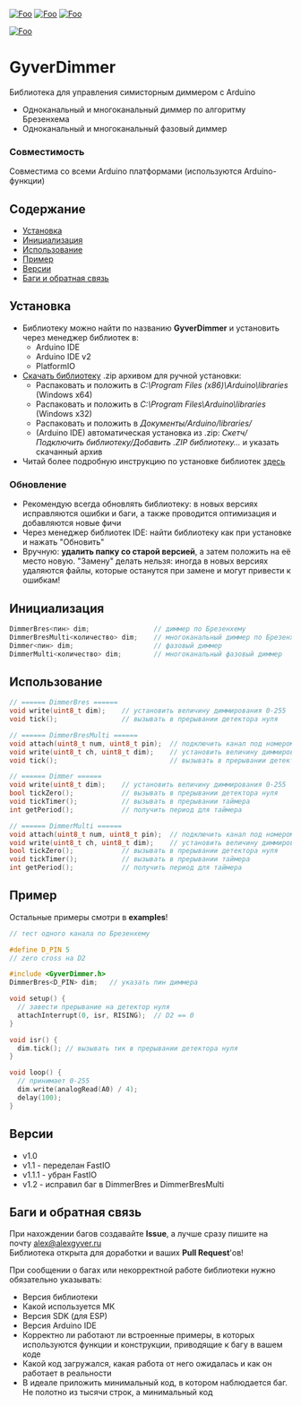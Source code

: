 [![Foo](https://img.shields.io/badge/Version-1.2-brightgreen.svg?style=flat-square)](#versions)
[![Foo](https://img.shields.io/badge/Website-AlexGyver.ru-blue.svg?style=flat-square)](https://alexgyver.ru/)
[![Foo](https://img.shields.io/badge/%E2%82%BD$%E2%82%AC%20%D0%9D%D0%B0%20%D0%BF%D0%B8%D0%B2%D0%BE-%D1%81%20%D1%80%D1%8B%D0%B1%D0%BA%D0%BE%D0%B9-orange.svg?style=flat-square)](https://alexgyver.ru/support_alex/)

[![Foo](https://img.shields.io/badge/README-ENGLISH-brightgreen.svg?style=for-the-badge)](https://github-com.translate.goog/GyverLibs/GyverDimmer?_x_tr_sl=ru&_x_tr_tl=en)

# GyverDimmer
Библиотека для управления симисторным диммером с Arduino
- Одноканальный и многоканальный диммер по алгоритму Брезенхема
- Одноканальный и многоканальный фазовый диммер

### Совместимость
Совместима со всеми Arduino платформами (используются Arduino-функции)

## Содержание
- [Установка](#install)
- [Инициализация](#init)
- [Использование](#usage)
- [Пример](#example)
- [Версии](#versions)
- [Баги и обратная связь](#feedback)

<a id="install"></a>
## Установка
- Библиотеку можно найти по названию **GyverDimmer** и установить через менеджер библиотек в:
    - Arduino IDE
    - Arduino IDE v2
    - PlatformIO
- [Скачать библиотеку](https://github.com/GyverLibs/GyverDimmer/archive/refs/heads/main.zip) .zip архивом для ручной установки:
    - Распаковать и положить в *C:\Program Files (x86)\Arduino\libraries* (Windows x64)
    - Распаковать и положить в *C:\Program Files\Arduino\libraries* (Windows x32)
    - Распаковать и положить в *Документы/Arduino/libraries/*
    - (Arduino IDE) автоматическая установка из .zip: *Скетч/Подключить библиотеку/Добавить .ZIP библиотеку…* и указать скачанный архив
- Читай более подробную инструкцию по установке библиотек [здесь](https://alexgyver.ru/arduino-first/#%D0%A3%D1%81%D1%82%D0%B0%D0%BD%D0%BE%D0%B2%D0%BA%D0%B0_%D0%B1%D0%B8%D0%B1%D0%BB%D0%B8%D0%BE%D1%82%D0%B5%D0%BA)
### Обновление
- Рекомендую всегда обновлять библиотеку: в новых версиях исправляются ошибки и баги, а также проводится оптимизация и добавляются новые фичи
- Через менеджер библиотек IDE: найти библиотеку как при установке и нажать "Обновить"
- Вручную: **удалить папку со старой версией**, а затем положить на её место новую. "Замену" делать нельзя: иногда в новых версиях удаляются файлы, которые останутся при замене и могут привести к ошибкам!


<a id="init"></a>
## Инициализация
```cpp
DimmerBres<пин> dim;                // диммер по Брезенхему
DimmerBresMulti<количество> dim;    // многоканальный диммер по Брезенхему
Dimmer<пин> dim;                    // фазовый диммер
DimmerMulti<количество> dim;        // многоканальный фазовый диммер
```

<a id="usage"></a>
## Использование
```cpp
// ====== DimmerBres ======
void write(uint8_t dim);    // установить величину диммирования 0-255
void tick();                // вызывать в прерывании детектора нуля

// ====== DimmerBresMulti ======
void attach(uint8_t num, uint8_t pin);  // подключить канал под номером num на пин pin
void write(uint8_t ch, uint8_t dim);    // установить величину диммирования 0-255 на канал ch
void tick();                            // вызывать в прерывании детектора нуля

// ====== Dimmer ======
void write(uint8_t dim);    // установить величину диммирования 0-255
bool tickZero();            // вызывать в прерывании детектора нуля
void tickTimer();           // вызывать в прерывании таймера 
int getPeriod();            // получить период для таймера

// ====== DimmerMulti ======
void attach(uint8_t num, uint8_t pin);  // подключить канал под номером num на пин pin
void write(uint8_t ch, uint8_t dim);    // установить величину диммирования 0-255 на канал ch
bool tickZero();            // вызывать в прерывании детектора нуля
void tickTimer();           // вызывать в прерывании таймера 
int getPeriod();            // получить период для таймера
```

<a id="example"></a>
## Пример
Остальные примеры смотри в **examples**!
```cpp
// тест одного канала по Брезенхему

#define D_PIN 5
// zero cross на D2

#include <GyverDimmer.h>
DimmerBres<D_PIN> dim;   // указать пин диммера

void setup() {
  // завести прерывание на детектор нуля
  attachInterrupt(0, isr, RISING);  // D2 == 0
}

void isr() {
  dim.tick(); // вызывать тик в прерывании детектора нуля
}

void loop() {
  // принимает 0-255
  dim.write(analogRead(A0) / 4);
  delay(100);
}
```

<a id="versions"></a>
## Версии
- v1.0
- v1.1 - переделан FastIO
- v1.1.1 - убран FastIO
- v1.2 - исправил баг в DimmerBres и DimmerBresMulti

<a id="feedback"></a>
## Баги и обратная связь
При нахождении багов создавайте **Issue**, а лучше сразу пишите на почту [alex@alexgyver.ru](mailto:alex@alexgyver.ru)  
Библиотека открыта для доработки и ваших **Pull Request**'ов!


При сообщении о багах или некорректной работе библиотеки нужно обязательно указывать:
- Версия библиотеки
- Какой используется МК
- Версия SDK (для ESP)
- Версия Arduino IDE
- Корректно ли работают ли встроенные примеры, в которых используются функции и конструкции, приводящие к багу в вашем коде
- Какой код загружался, какая работа от него ожидалась и как он работает в реальности
- В идеале приложить минимальный код, в котором наблюдается баг. Не полотно из тысячи строк, а минимальный код
